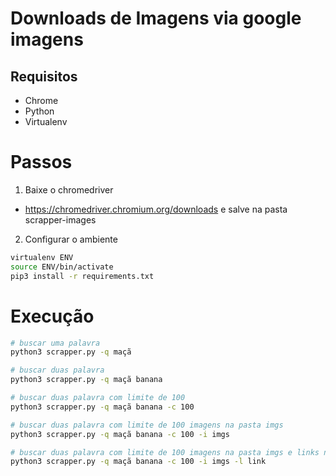 # Downloads de Imagens via google imagens
## Requisitos
- Chrome
- Python
- Virtualenv
  
# Passos 
1. Baixe o chromedriver 
- https://chromedriver.chromium.org/downloads
e salve na pasta scrapper-images

2. Configurar o ambiente
```bash
virtualenv ENV
source ENV/bin/activate
pip3 install -r requirements.txt
```

# Execução
```bash
# buscar uma palavra
python3 scrapper.py -q maçã

# buscar duas palavra
python3 scrapper.py -q maçã banana

# buscar duas palavra com limite de 100
python3 scrapper.py -q maçã banana -c 100

# buscar duas palavra com limite de 100 imagens na pasta imgs
python3 scrapper.py -q maçã banana -c 100 -i imgs

# buscar duas palavra com limite de 100 imagens na pasta imgs e links na pasta link
python3 scrapper.py -q maçã banana -c 100 -i imgs -l link
```

